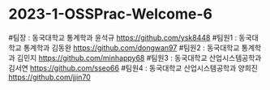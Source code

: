 # 2023-1-OSSPrac-Welcome-6
#팀장 : 동국대학교 통계학과 윤석규 https://github.com/ysk8448
#팀원1 : 동국대학교 통계학과 김동완 https://github.com/dongwan97
#팀원2 : 동국대학교 통계학과 김민지 https://github.com/minhappy68
#팀원3 : 동국대학교 산업시스템공학과 김서연 https://github.com/sseo66
#팀원4 : 동국대학교 산업시스템공학과 양희진 https://github.com/jjin70
